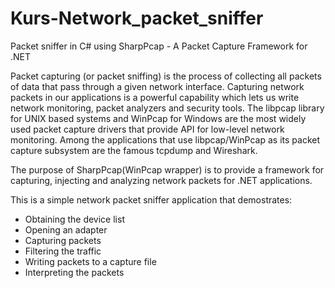 # Kurs-Network_packet_sniffer
Packet sniffer in C# using SharpPcap - A Packet Capture Framework for .NET 

Packet capturing (or packet sniffing) is the process of collecting all packets of data that pass through a given network interface. Capturing network packets in our applications is a powerful capability which lets us write network monitoring, packet analyzers and security tools. The libpcap library for UNIX based systems and WinPcap for Windows are the most widely used packet capture drivers that provide API for low-level network monitoring. Among the applications that use libpcap/WinPcap as its packet capture subsystem are the famous tcpdump and Wireshark.

The purpose of SharpPcap(WinPcap wrapper) is to provide a framework for capturing, injecting and analyzing network packets for .NET applications.

This is a simple network packet sniffer application that demostrates:
  - Obtaining the device list
  - Opening an adapter
  - Capturing packets
  - Filtering the traffic
  - Writing packets to a capture file 
  - Interpreting the packets
